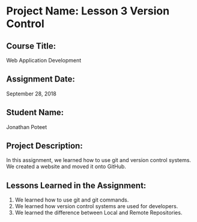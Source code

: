 # Project Name:  Lesson 3 Version Control


## Course Title:
Web Application Development

## Assignment Date:  
September 28, 2018

## Student Name:  
Jonathan Poteet

## Project Description:
In this assignment, we learned how to use git and version control systems. We created a website and moved it onto GitHub.

## Lessons Learned in the Assignment:
1. We learned how to use git and git commands.
2. We learned how version control systems are used for developers.
3. We learned the difference between Local and Remote Repositories.

